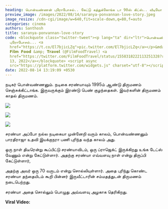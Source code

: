 ```yaml
---
heading: பொன்வண்ணன் புரோபோசல்.. கேட்டு கத்துக்கோங்க டா 90ஸ் கிட்ஸ்.. வீடியோ வைரல்.
preview_image: /images/2022/08/14/saranya-ponvannan-love-story.jpeg
image_resize: /cdn-cgi/image/w=640,fit=scale-down,q=80,f=auto
categories: cinema
authors: Santhosh
title: saranya-ponvannan-love-story
code: <blockquote class="twitter-tweet"><p lang="ta" dir="ltr">பொன்வண்ணன் மாம்ஸ்
  புரோபோசல்... <a
  href="https://t.co/El7bjicLZq">pic.twitter.com/El7bjicLZq</a></p>&mdash;
  𝗙𝗶𝗹𝗺 𝗙𝗼𝗼𝗱 &amp; 𝗧𝗿𝗮𝘃𝗲𝗹 (@FilmFoodTravel) <a
  href="https://twitter.com/FilmFoodTravel/status/1558318222113251328?ref_src=twsrc%5Etfw">August
  13, 2022</a></blockquote> <script async
  src="https://platform.twitter.com/widgets.js" charset="utf-8"></script>
date: 2022-08-14 13:19:09 +0530
---
```

நடிகர் பொன்வண்ணனும். நடிகை சரண்யாவும் 1995ம் ஆண்டு திருமணம் செஞ்சுக்கிட்டாங்க. இருவருக்கும் இரண்டு பெண் குழந்தைகள். இவர்களின் திருமணம் காதல் திருமணம்.

![](/images/2022/08/14/saranya-ponvannan-love-story-2.jpeg)

![](/images/2022/08/14/saranya-ponvannan-love-story-video.jpeg)

![](/images/2022/08/14/saranya-ponvannan-love-story-1.jpeg)

சரண்யா அப்போ நல்ல நடிகையா முன்னேறி வரும் காலம், பொன்வண்ணனும் பாரதிராஜா உதவி இயக்குநரா பணி புரிந்த வந்த காலம் அது.

ஒரு நாள் திடீரென்று கூப்பிட்டு சரண்யாவிடம், ஒரு ப்ராஜெக்ட் இருக்கிறது உங்க டேட்ஸ் வேணும் என்று கேட்டுள்ளார். அதற்கு சரண்யா எவ்வளவு நாள் என்று திருப்பி கேட்டுள்ளார்,

அதற்கு அவர் ஒரு 70 வருடம் என்று சொல்லியுள்ளார். அதை புரிந்து கொண்ட சரண்யா தந்தையிடம் கூறி பின்னர் இருவீட்டாரின் சம்மதத்துடன் திருமணம் நடைபெற்றது.

சரண்யா அதை சொல்லும் பொழுது அவ்வளவு அழகாக தெரிகிறது.

**Viral Video:**
